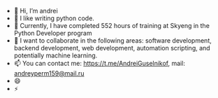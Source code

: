 - 👋 Hi, I’m andrei
- 👀 I like writing python code. 
- 🌱 Currently, I have completed 552 hours of training at Skyeng in the Python Developer program
- 💞️ I want to collaborate in the following areas: software development,  backend development, web development, automation scripting, and potentially machine learning.
- 📫 You can contact me: 
        https://t.me/AndreiGuselnikof,
        mail: andreyperm159@mail.ru
- 😄 
- ⚡

<!---
andre059/andre059 is a ✨ special ✨ repository because its `README.md` (this file) appears on your GitHub profile.
You can click the Preview link to take a look at your changes.
--->
